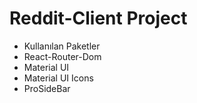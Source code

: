 # Reddit-Client Project

- Kullanılan Paketler
 - React-Router-Dom
 - Material UI
 - Material UI Icons
 - ProSideBar 

 
